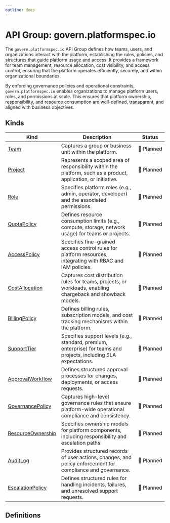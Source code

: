 ```yaml
---
outline: deep
---
```


# API Group: govern.platformspec.io
The `govern.platformspec.io` API Group defines how teams, users, and organizations interact with the platform, establishing the rules, policies, and structures that guide platform usage and access.  It provides a framework for team management, resource allocation, cost visibility, and access control, ensuring that the platform operates efficiently, securely, and within organizational boundaries.

By enforcing governance policies and operational constraints, `govern.platformspec.io` enables organizations to manage platform users, roles, and permissions at scale.  This ensures that platform ownership, responsibility, and resource consumption are well-defined, transparent, and aligned with business objectives.

## Kinds
| Kind | Description | Status |
| --- | --- | --- |
| [Team](#team) | Captures a group or business unit within the platform. | 📝&nbsp;Planned |
| [Project](#project) | Represents a scoped area of responsibility within the platform, such as a product, application, or initiative. | 📝&nbsp;Planned |
| [Role](#role) | Specifies platform roles (e.g., admin, operator, developer) and the associated permissions. | 📝&nbsp;Planned |
| [QuotaPolicy](#quotapolicy) | Defines resource consumption limits (e.g., compute, storage, network usage) for teams or projects. | 📝&nbsp;Planned |
| [AccessPolicy](#accesspolicy) | Specifies fine-grained access control rules for platform resources, integrating with RBAC and IAM policies. | 📝&nbsp;Planned |
| [CostAllocation](#costallocation) | Captures cost distribution rules for teams, projects, or workloads, enabling chargeback and showback models. | 📝&nbsp;Planned |
| [BillingPolicy](#billingpolicy) | Defines billing rules, subscription models, and cost tracking mechanisms within the platform. | 📝&nbsp;Planned |
| [SupportTier](#supporttier) | Specifies support levels (e.g., standard, premium, enterprise) for teams and projects, including SLA expectations. | 📝&nbsp;Planned |
| [ApprovalWorkflow](#approvalworkflow) | Defines structured approval processes for changes, deployments, or access requests. | 📝&nbsp;Planned |
| [GovernancePolicy](#governancepolicy) | Captures high-level governance rules that ensure platform-wide operational compliance and consistency. | 📝&nbsp;Planned |
| [ResourceOwnership](#resourceownership) | Specifies ownership models for platform components, including responsibility and escalation paths. | 📝&nbsp;Planned |
| [AuditLog](#auditlog) | Provides structured records of user actions, changes, and policy enforcement for compliance and governance. | 📝&nbsp;Planned |
| [EscalationPolicy](#escalationpolicy) | Defines structured rules for handling incidents, failures, and unresolved support requests. | 📝&nbsp;Planned |

## Definitions

